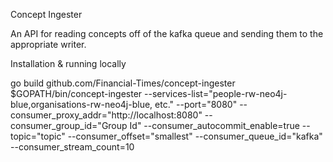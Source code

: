 Concept Ingester

An API for reading concepts off of the kafka queue and sending them to the appropriate writer.

Installation & running locally

go build github.com/Financial-Times/concept-ingester
    $GOPATH/bin/concept-ingester
        --services-list="people-rw-neo4j-blue,organisations-rw-neo4j-blue, etc." 
        --port="8080" 
        --consumer_proxy_addr="http://localhost:8080" 
        --consumer_group_id="Group Id" 
        --consumer_autocommit_enable=true 
        --topic="topic" 
        --consumer_offset="smallest" 
        --consumer_queue_id="kafka" 
        --consumer_stream_count=10
